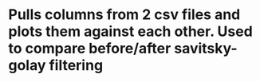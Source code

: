 # Pulls columns from 2 csv files and plots them against each other. Used to compare before/after savitsky-golay filtering
